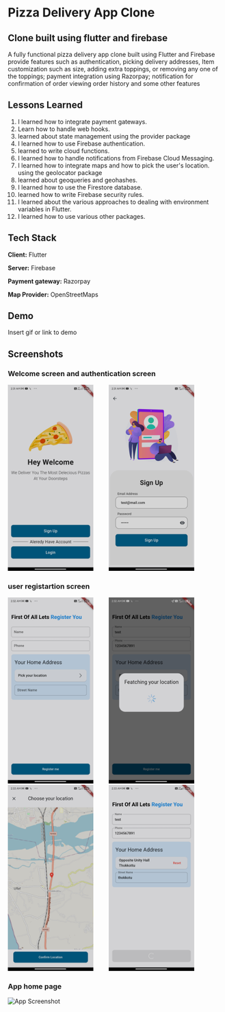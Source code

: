 
# Pizza Delivery App Clone

## Clone built using flutter and firebase
A fully functional pizza delivery app clone built using
Flutter and Firebase provide features such as authentication, picking delivery addresses,
Item customization such as size, adding extra toppings, or removing any one of the toppings; payment integration using Razorpay; notification for confirmation of order
viewing order history and some other features

## Lessons Learned
1. I learned how to integrate payment gateways.
2. Learn how to handle web hooks.
3. learned about state management using the provider package
4. I learned how to use Firebase authentication.
5. learned to write cloud functions.
6. I learned how to handle notifications from Firebase Cloud Messaging.
7. I learned how to integrate maps and how to pick the user's location. using the geolocator package
8. learned about geoqueries and geohashes.
9. I learned how to use the Firestore database.
10. learned how to write Firebase security rules.
11. I learned about the various approaches to dealing with environment variables in Flutter.
12. I learned how to use various other packages.






## Tech Stack

**Client:** Flutter

**Server:** Firebase

**Payment gateway:** Razorpay 

**Map Provider:** OpenStreetMaps 



## Demo

Insert gif or link to demo



## Screenshots

### Welcome screen and authentication screen
<span>
  <img src = " ./readme/welcome-screen.jpg" width = "200px"/>  
    &ensp; &ensp;
</span>

<span>
  <img src = " ./readme/signup-screen.jpg" width = "200px"/>
     &ensp; &ensp;
 </span>
  

### user registartion screen

<span>
  <img src = "./readme/user-registartion-view.jpg" width = "200px"/>
     &ensp; &ensp;
 </span>

<span>
  <img src = "./readme/location-fetching-prompt.jpg" width = "200px"/>
     &ensp; &ensp;
 </span>

<span>
  <img src = "./readme/adding-maps.jpg" width = "200px"/>
     &ensp; &ensp;
 </span>

<span>
  <img src = "./readme/user-registration.jpg" width = "200px"/>
     &ensp; &ensp;
 </span>


### App home page





![App Screenshot](https://via.placeholder.com/468x300?text=App+Screenshot+Here)




